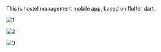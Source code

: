 This is hostel management mobile app, based on flutter dart.

![1](https://github.com/voidumesha/hostelmanagement/assets/111561408/1d1c3dae-12e6-47dc-9fcf-18b485ab7287)

![2](https://github.com/voidumesha/hostelmanagement/assets/111561408/a1a594c3-afe5-4a51-9086-3d0e4daaa2f9)

![3](https://github.com/voidumesha/hostelmanagement/assets/111561408/293a8a2f-03cd-43d1-b691-62e53bbc1a1e)


